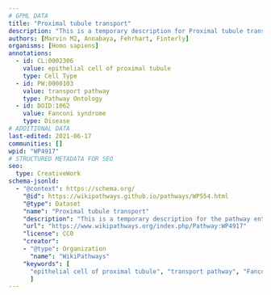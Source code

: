 ```yaml
---
# GPML DATA
title: "Proximal tubule transport"
description: "This is a temporary description for Proximal tubule transport"
authors: [Marvin M2, Annabaya, Fehrhart, Finterly]
organisms: [Homo sapiens]
annotations:
  - id: CL:0002306
    value: epithelial cell of proximal tubule
    type: Cell Type
  - id: PW:0000103
    value: transport pathway
    type: Pathway Ontology
  - id: DOID:1062
    value: Fanconi syndrome
    type: Disease
# ADDITIONAL DATA
last-edited: 2021-06-17
communities: []
wpid: "WP4917"
# STRUCTURED METADATA FOR SEO
seo:
  type: CreativeWork
schema-jsonld:
  - "@context": https://schema.org/
    "@id": https://wikipathways.github.io/pathways/WP554.html
    "@type": Dataset
    "name": "Proximal tubule transport"
    "description": "This is a temporary description for the pathway entitled: Proximal tubule transport"
    "url": "https://www.wikipathways.org/index.php/Pathway:WP4917"
    "license": CC0
    "creator":
    - "@type": Organization
      "name": "WikiPathways"
    "keywords": [
      "epithelial cell of proximal tubule", "transport pathway", "Fanconi syndrome",
      ]
---
```

